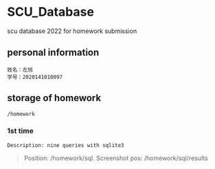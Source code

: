 # SCU_Database
scu database 2022 for homework submission

## personal information
```
姓名：左旭
学号：2020141010097
```
## storage of homework
```
/homework
```
### 1st time
```
Description: nine queries with sqlite3
```
>Position: /homework/sql. 
>Screenshot pos: /homework/sql/results
